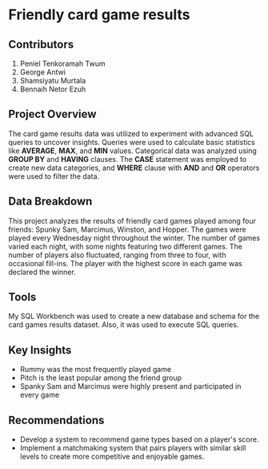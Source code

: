 # Friendly card game results

## Contributors
1. Peniel Tenkoramah Twum
2. George Antwi
3. Shamsiyatu Murtala
4. ⁠Bennaih Netor Ezuh


## Project Overview
The card game results data was utilized to experiment with advanced SQL queries to uncover insights. Queries were used to calculate basic statistics like **AVERAGE**, **MAX**, and **MIN** values. Categorical data was analyzed using **GROUP BY** and **HAVING** clauses. The **CASE** statement was employed to create new data categories, and **WHERE** clause with **AND** and **OR** operators were used to filter the data. 


## Data Breakdown
This project analyzes the results of friendly card games played among four friends: Spunky Sam, Marcimus, Winston, and Hopper. The games were played every Wednesday night throughout the winter. The number of games varied each night, with some nights featuring two different games. The number of players also fluctuated, ranging from three to four, with occasional fill-ins. The player with the highest score in each game was declared the winner. 

## Tools
My SQL Workbench was used to create a new database and schema for the card games results dataset. Also, it was used to execute SQL queries.

## Key Insights
- Rummy was the most frequently played game
- Pitch is the least popular among the friend group
- Spanky Sam and Marcimus were highly present and participated in every game
 

## Recommendations

- Develop a system to recommend game types based on a player's score.
- Implement a matchmaking system that pairs players with similar skill levels to create more competitive and enjoyable games.
  















